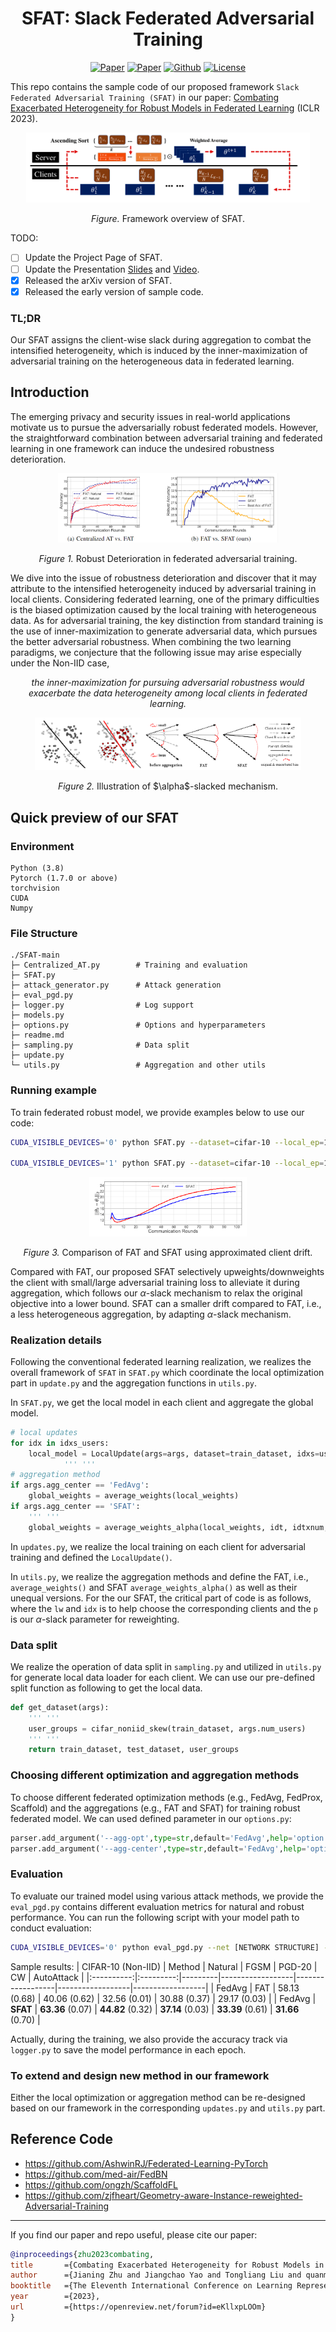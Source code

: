 <h1 align="center">SFAT: Slack Federated Adversarial Training</h1>
<p align="center">
    <a href="https://arxiv.org/abs/2303.00250"><img src="https://img.shields.io/badge/arXiv-2303.00250-b31b1b.svg" alt="Paper"></a>
    <a href="https://openreview.net/forum?id=eKllxpLOOm"><img src="https://img.shields.io/badge/OpenReview-SFAT-blue" alt="Paper"></a>
    <a href="https://github.com/ZFancy/SFAT"><img src="https://img.shields.io/badge/-Github-grey?logo=github" alt="Github"></a>
    <!-- <a href="https://colab.research.google.com/drive/1t0_4BxEJ0XncyYvn_VyEQhxwNMvtSUNx?usp=sharing"><img src="https://colab.research.google.com/assets/colab-badge.svg" alt="Colab"></a> -->
    <a href="https://openreview.net/forum?id=eKllxpLOOm"> <img alt="License" src="https://img.shields.io/static/v1?label=Pub&message=ICLR%2723&color=red"> </a>
    <!-- <a href="https://github.com/ZFancy/SFAT/blob/main/license"> <img alt="License" src="https://img.shields.io/github/license/ZFancy/SFAT?color=blue"> </a>-->
    <!-- <a href="https://neurips.cc/virtual/2022/poster/54643"> <img src="https://img.shields.io/badge/Video-grey?logo=Kuaishou&logoColor=white" alt="Video"></a> -->
    <!-- <a href="https://lfhase.win/files/slides/CIGA.pdf"> <img src="https://img.shields.io/badge/Slides-grey?&logo=MicrosoftPowerPoint&logoColor=white" alt="Slides"></a> -->
   <!--  <a href="https://icml.cc/media/PosterPDFs/ICML%202022/a8acc28734d4fe90ea24353d901ae678.png"> <img src="https://img.shields.io/badge/Poster-grey?logo=airplayvideo&logoColor=white" alt="Poster"></a> -->
</p>

This repo contains the sample code of our proposed framework ```Slack Federated Adversarial Training (SFAT)``` in our paper: [Combating Exacerbated Heterogeneity for Robust Models in Federated Learning](https://openreview.net/forum?id=eKllxpLOOm) (ICLR 2023).
<p align="center"><img src="./pictures/figure0.png" width=90% height=50%></p>
<p align="center"><em>Figure.</em> Framework overview of SFAT.</p>


TODO:

- [ ] Update the Project Page of SFAT.
- [ ] Update the Presentation [Slides]() and [Video]().
- [x] Released the arXiv version of SFAT.
- [x] Released the early version of sample code.

### TL;DR

Our SFAT assigns the client-wise slack during aggregation to combat the intensified heterogeneity, which is induced by the inner-maximization of adversarial training on the heterogeneous data in federated learning.

## Introduction 

The emerging privacy and security issues in real-world applications motivate us to pursue the adversarially robust federated models. However, the straightforward combination between adversarial training and federated learning in one framework can induce the undesired robustness deterioration.

<p align="center"><img src="./pictures/figure1.png" width=70% height=50%></p>
<p align="center"><em>Figure 1.</em> Robust Deterioration in federated adversarial training.</p>

We dive into the issue of robustness deterioration and discover that it may attribute to the intensified heterogeneity induced by adversarial training in local clients. Considering federated learning, one of the primary difficulties is the biased optimization caused by the local training with heterogeneous data. As for adversarial training, the key distinction from standard training is the use of inner-maximization to generate adversarial data, which pursues the better adversarial robustness. When combining the two learning paradigms, we conjecture that the following issue may arise especially under the Non-IID case,

<p align="center"><i>the inner-maximization for pursuing adversarial robustness would exacerbate the data heterogeneity among local clients in federated learning.</i></p>

<p align="center"><img src="./pictures/figure4.png" width=34.5% height=50%><img src="./pictures/figure2.png" width=50% height=50%></p>
<p align="center"><em>Figure 2.</em> Illustration of $\alpha$-slacked mechanism.</p>

## Quick preview of our SFAT

### Environment
```
Python (3.8)
Pytorch (1.7.0 or above)
torchvision
CUDA
Numpy
```

### File Structure

```
./SFAT-main
├─ Centralized_AT.py        # Training and evaluation
├─ SFAT.py
├─ attack_generator.py      # Attack generation
├─ eval_pgd.py
├─ logger.py                # Log support
├─ models.py
├─ options.py               # Options and hyperparameters
├─ readme.md
├─ sampling.py              # Data split
├─ update.py
└─ utils.py                 # Aggregation and other utils
```

### Running example

To train federated robust model, we provide examples below to use our code:

~~~bash
CUDA_VISIBLE_DEVICES='0' python SFAT.py --dataset=cifar-10 --local_ep=10 --local_bs=32 --iid=0 --epochs=100 --num_users=5 --agg-opt='FedAvg' --agg-center='FedAvg' --out-dir='../output_results_FAT_FedAvg'

CUDA_VISIBLE_DEVICES='1' python SFAT.py --dataset=cifar-10 --local_ep=10 --local_bs=32 --iid=0 --epochs=100 --num_users=5 --agg-opt='FedAvg' --agg-center='SFAT' --pri=1.2 --out-dir='../output_results_SFAT_FedAvg'
~~~

<p align="center"><img src="./pictures/figure5.png" width=50% height=50%></p>
<p align="center"><em>Figure 3.</em> Comparison of FAT and SFAT using approximated client drift.</p>

Compared with FAT, our proposed SFAT selectively upweights/downweights the client with small/large adversarial training loss to alleviate it during aggregation, which follows our $\alpha$-slack mechanism to relax the original objective into a lower bound. SFAT can a smaller drift compared to FAT, i.e., a less heterogeneous aggregation, by adapting $\alpha$-slack mechanism.

### Realization details

Following the conventional federated learning realization, we realizes the overall framework of ```SFAT``` in ```SFAT.py``` which coordinate the local optimization part in ```update.py``` and the aggregation functions in ```utils.py```.

In ```SFAT.py```, we get the local model in each client and aggregate the global model.

~~~python
# local updates
for idx in idxs_users:
    local_model = LocalUpdate(args=args, dataset=train_dataset, idxs=user_groups[idx], logger=logger, alg=args.agg_opt, anchor=global_model, anchor_mu=args.mu, local_rank=ipx, method=args.train_method)
            ''' ''' 
# aggregation method
if args.agg_center == 'FedAvg':
    global_weights = average_weights(local_weights)
if args.agg_center == 'SFAT':
    ''' '''
    global_weights = average_weights_alpha(local_weights, idt, idtxnum, args.pri)
~~~

In ```updates.py```, we realize the local training on each client for adversarial training and defined the ```LocalUpdate()```.

In ```utils.py```, we realize the aggregation methods and define the FAT, i.e., ```average_weights()``` and SFAT ```average_weights_alpha()``` as well as their unequal versions. For the our SFAT, the critical part of code is as follows, where the ```lw``` and ```idx``` is to help choose the corresponding clients and the ```p``` is our $\alpha$-slack parameter for reweighting.

### Data split 

We realize the operation of data split in ```sampling.py``` and utilized in ```utils.py``` for generate local data loader for each client. We can use our pre-defined split function as following to get the local data.

~~~python
def get_dataset(args):
    ''' ''' 
    user_groups = cifar_noniid_skew(train_dataset, args.num_users)
    ''' '''
    return train_dataset, test_dataset, user_groups
~~~

### Choosing different optimization and aggregation methods

To choose different federated optimization methods (e.g., FedAvg, FedProx, Scaffold) and the aggregations (e.g., FAT and SFAT) for training robust federated model. We can used defined parameter in our ```options.py```:

~~~python
parser.add_argument('--agg-opt',type=str,default='FedAvg',help='option of on-device learning: FedAvg, FedProx, Scaffold')
parser.add_argument('--agg-center',type=str,default='FedAvg',help='option of aggregation: FedAvg, SFAT')
~~~

### Evaluation

To evaluate our trained model using various attack methods, we provide the ```eval_pgd.py``` contains different evaluation metrics for natural and robust performance. You can run the following script with your model path to conduct evaluation:

~~~bash
CUDA_VISIBLE_DEVICES='0' python eval_pgd.py --net [NETWORK STRUCTURE] --dataset [DATASET] --model_path [MODLE PATH]
~~~
Sample results:
| CIFAR-10 (Non-IID) | Method | Natural | FGSM             | PGD-20           | CW    | AutoAttack       |
|:----------:|:---------:|---------|------------------|------------------|------------------|------------------|
| FedAvg   | FAT     | 58.13 (0.68) | 40.06 (0.62) | 32.56 (0.01) | 30.88 (0.37) | 29.17 (0.03) |
| FedAvg   | **SFAT**    | **63.36** (0.07) | **44.82** (0.32) | **37.14** (0.03) | **33.39** (0.61) | **31.66** (0.70) |



Actually, during the training, we also provide the accuracy track via ```logger.py``` to save the model performance in each epoch.

### To extend and design new method in our framework

Either the local optimization or aggregation method can be re-designed based on our framework in the corresponding ```updates.py``` and ```utils.py``` part. 

## Reference Code

- https://github.com/AshwinRJ/Federated-Learning-PyTorch
- https://github.com/med-air/FedBN
- https://github.com/ongzh/ScaffoldFL
- https://github.com/zjfheart/Geometry-aware-Instance-reweighted-Adversarial-Training

--- 
If you find our paper and repo useful, please cite our paper:
```bibtex
@inproceedings{zhu2023combating,
title       ={Combating Exacerbated Heterogeneity for Robust Models in Federated Learning},
author      ={Jianing Zhu and Jiangchao Yao and Tongliang Liu and quanming yao and Jianliang Xu and Bo Han},
booktitle   ={The Eleventh International Conference on Learning Representations },
year        ={2023},
url         ={https://openreview.net/forum?id=eKllxpLOOm}
}
```
